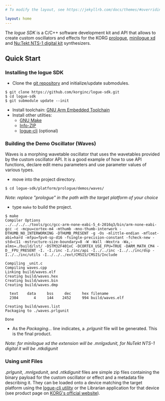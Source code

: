 ```yaml
---
# To modify the layout, see https://jekyllrb.com/docs/themes/#overriding-theme-defaults

layout: home
---
```


The *logue SDK* is a C/C++ software development kit and API that allows to create custom oscillators and effects for the KORG [prologue](https://www.korg.com/products/synthesizers/prologue), [minilogue xd](https://www.korg.com/products/synthesizers/minilogue_xd) and [Nu:Tekt NTS-1 digital kit](https://www.korg.com/products/dj/nts_1) synthesizers.

## Quick Start

### Installing the logue SDK

 * Clone the [git repository](https://github.com/korginc/logue-sdk) and initialize/update submodules.

```
$ git clone https://github.com/korginc/logue-sdk.git
$ cd logue-sdk
$ git submodule update --init
```
 * Install toolchain: [GNU Arm Embedded Toolchain](https://github.com/korginc/logue-sdk/tools/gcc)
 * Install other utilties:
    * [GNU Make](https://github.com/korginc/logue-sdk/tools/make)
    * [Info-ZIP](https://github.com/korginc/logue-sdk/tools/zip)
    * [logue-cli](https://github.com/korginc/logue-sdk/tools/logue-cli) (optional)

### Building the Demo Oscillator (Waves)

Waves is a morphing wavetable oscillator that uses the wavetables provided by the custom oscillator API. It is a good example of how to use API functions, declare edit menu parameters and use parameter values of various types.

 * move into the project directory.

```
$ cd logue-sdk/platform/prologue/demos/waves/
```

  _Note: replace "prologue" in the path with the target platform of your choice_

 * type `make` to build the project.
 
 ```
$ make
Compiler Options
../../../../tools/gcc/gcc-arm-none-eabi-5_4-2016q3/bin/arm-none-eabi-gcc -c -mcpu=cortex-m4 -mthumb -mno-thumb-interwork -DTHUMB_NO_INTERWORKING -DTHUMB_PRESENT -g -Os -mlittle-endian -mfloat-abi=hard -mfpu=fpv4-sp-d16 -fsingle-precision-constant -fcheck-new -std=c11 -mstructure-size-boundary=8 -W -Wall -Wextra -Wa,-alms=./build/lst/ -DSTM32F401xC -DCORTEX_USE_FPU=TRUE -DARM_MATH_CM4 -D__FPU_PRESENT -I. -I./inc -I./inc/api -I../../inc -I../../inc/dsp -I../../inc/utils -I../../../ext/CMSIS/CMSIS/Include
    
Compiling _unit.c
Compiling waves.cpp
Linking build/waves.elf
Creating build/waves.hex
Creating build/waves.bin
Creating build/waves.dmp

   text	   data	    bss	    dec	    hex	filename
   2304	      4	    144	   2452	    994	build/waves.elf

Creating build/waves.list
Packaging to ./waves.prlgunit
 
Done
```
    
 * As the *Packaging...* line indicates, a *.prlgunit* file will be generated. This is the final product.

_Note: for minilogue xd the extension will be *.mnlgxdunit*, for NuTekt NTS-1 digital it will be *.ntkdigunit*_

### Using *unit* Files

*.prlgunit*, *.mnlgxdunit*, and  *.ntkdigunit* files are simple zip files containing the binary payload for the custom oscillator or effect and a metadata file describing it.
They can be loaded onto a device matching the target platform using the [logue-cli utility](https://github.com/korginc/logue-sdk/tools/logue-cli/) or the Librarian application for that device (see product page on [KORG's official website](https://korg.com)).
